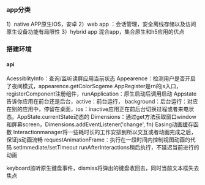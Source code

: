 ### app分类
1）native APP原生IOS，安卓
2）web app ：会话管理，安全离线存储以及访问原生设备功能有局限性
3）hybrid app 混合app，集合原生和h5应用的优点

### 搭建环境



#### api
AcessiblityInfo：查询/监听读屏应用当前状态
Appearence：检测用户是否开启了夜间模式，appearence.getColorScgeme
AppRegister是rn的js入口，registerComponent注册组件，runApplication：原生启动后调用启动
Appstate告诉你应用在前台还是后台，active：前台运行， background：后台运行：对应在别的应用中，停留在桌面，ios：inactive应用正在前后台切换过程或者来电状态。AppState.currentState动态的
Dimensions：通过get方法获取窗口window和屏幕screen，Dimensions.addEventListener('change', fn)
Easing动画缓存函数
Interactionmanager将一些耗时长的工作安排到所以交互或者动画完成之后，保证js动画流畅
    requestAnimationFrame：执行在一段时间内控制视图动画的代码
    setImmediate/setTimeout
    runAfterInteractions稍后执行，不延迟当前进行的动画

keyboard监听原生键盘事件，dismiss将弹出的键盘收回去，同时当前文本框失去焦点
